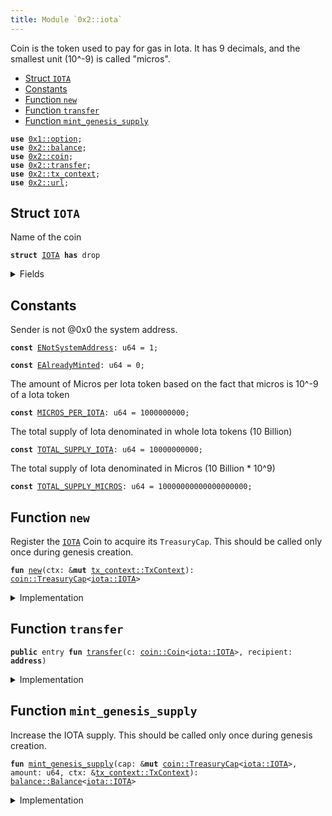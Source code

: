 ```yaml
---
title: Module `0x2::iota`
---
```


Coin<IOTA> is the token used to pay for gas in Iota.
It has 9 decimals, and the smallest unit (10^-9) is called "micros".


-  [Struct `IOTA`](#0x2_iota_IOTA)
-  [Constants](#@Constants_0)
-  [Function `new`](#0x2_iota_new)
-  [Function `transfer`](#0x2_iota_transfer)
-  [Function `mint_genesis_supply`](#0x2_iota_mint_genesis_supply)


<pre><code><b>use</b> <a href="../move-stdlib/option.md#0x1_option">0x1::option</a>;
<b>use</b> <a href="../iota-framework/balance.md#0x2_balance">0x2::balance</a>;
<b>use</b> <a href="../iota-framework/coin.md#0x2_coin">0x2::coin</a>;
<b>use</b> <a href="../iota-framework/transfer.md#0x2_transfer">0x2::transfer</a>;
<b>use</b> <a href="../iota-framework/tx_context.md#0x2_tx_context">0x2::tx_context</a>;
<b>use</b> <a href="../iota-framework/url.md#0x2_url">0x2::url</a>;
</code></pre>



<a name="0x2_iota_IOTA"></a>

## Struct `IOTA`

Name of the coin


<pre><code><b>struct</b> <a href="../iota-framework/iota.md#0x2_iota_IOTA">IOTA</a> <b>has</b> drop
</code></pre>



<details>
<summary>Fields</summary>


<dl>
<dt>
<code>dummy_field: bool</code>
</dt>
<dd>

</dd>
</dl>


</details>

<a name="@Constants_0"></a>

## Constants


<a name="0x2_iota_ENotSystemAddress"></a>

Sender is not @0x0 the system address.


<pre><code><b>const</b> <a href="../iota-framework/iota.md#0x2_iota_ENotSystemAddress">ENotSystemAddress</a>: u64 = 1;
</code></pre>



<a name="0x2_iota_EAlreadyMinted"></a>



<pre><code><b>const</b> <a href="../iota-framework/iota.md#0x2_iota_EAlreadyMinted">EAlreadyMinted</a>: u64 = 0;
</code></pre>



<a name="0x2_iota_MICROS_PER_IOTA"></a>

The amount of Micros per Iota token based on the fact that micros is
10^-9 of a Iota token


<pre><code><b>const</b> <a href="../iota-framework/iota.md#0x2_iota_MICROS_PER_IOTA">MICROS_PER_IOTA</a>: u64 = 1000000000;
</code></pre>



<a name="0x2_iota_TOTAL_SUPPLY_IOTA"></a>

The total supply of Iota denominated in whole Iota tokens (10 Billion)


<pre><code><b>const</b> <a href="../iota-framework/iota.md#0x2_iota_TOTAL_SUPPLY_IOTA">TOTAL_SUPPLY_IOTA</a>: u64 = 10000000000;
</code></pre>



<a name="0x2_iota_TOTAL_SUPPLY_MICROS"></a>

The total supply of Iota denominated in Micros (10 Billion * 10^9)


<pre><code><b>const</b> <a href="../iota-framework/iota.md#0x2_iota_TOTAL_SUPPLY_MICROS">TOTAL_SUPPLY_MICROS</a>: u64 = 10000000000000000000;
</code></pre>



<a name="0x2_iota_new"></a>

## Function `new`

Register the <code><a href="../iota-framework/iota.md#0x2_iota_IOTA">IOTA</a></code> Coin to acquire its <code>TreasuryCap</code>.
This should be called only once during genesis creation.


<pre><code><b>fun</b> <a href="../iota-framework/iota.md#0x2_iota_new">new</a>(ctx: &<b>mut</b> <a href="../iota-framework/tx_context.md#0x2_tx_context_TxContext">tx_context::TxContext</a>): <a href="../iota-framework/coin.md#0x2_coin_TreasuryCap">coin::TreasuryCap</a>&lt;<a href="../iota-framework/iota.md#0x2_iota_IOTA">iota::IOTA</a>&gt;
</code></pre>



<details>
<summary>Implementation</summary>


<pre><code><b>fun</b> <a href="../iota-framework/iota.md#0x2_iota_new">new</a>(ctx: &<b>mut</b> TxContext): TreasuryCap&lt;<a href="../iota-framework/iota.md#0x2_iota_IOTA">IOTA</a>&gt; {
    <b>assert</b>!(ctx.sender() == @0x0, <a href="../iota-framework/iota.md#0x2_iota_ENotSystemAddress">ENotSystemAddress</a>);
    <b>assert</b>!(ctx.epoch() == 0, <a href="../iota-framework/iota.md#0x2_iota_EAlreadyMinted">EAlreadyMinted</a>);

    <b>let</b> (treasury, metadata) = <a href="../iota-framework/coin.md#0x2_coin_create_currency">coin::create_currency</a>(
        <a href="../iota-framework/iota.md#0x2_iota_IOTA">IOTA</a> {},
        9,
        b"<a href="../iota-framework/iota.md#0x2_iota_IOTA">IOTA</a>",
        b"Iota",
        // TODO: add appropriate description and logo <a href="../iota-framework/url.md#0x2_url">url</a>
        b"",
        <a href="../move-stdlib/option.md#0x1_option_none">option::none</a>(),
        ctx
    );

    <a href="../iota-framework/transfer.md#0x2_transfer_public_freeze_object">transfer::public_freeze_object</a>(metadata);

    treasury
}
</code></pre>



</details>

<a name="0x2_iota_transfer"></a>

## Function `transfer`



<pre><code><b>public</b> entry <b>fun</b> <a href="../iota-framework/transfer.md#0x2_transfer">transfer</a>(c: <a href="../iota-framework/coin.md#0x2_coin_Coin">coin::Coin</a>&lt;<a href="../iota-framework/iota.md#0x2_iota_IOTA">iota::IOTA</a>&gt;, recipient: <b>address</b>)
</code></pre>



<details>
<summary>Implementation</summary>


<pre><code><b>public</b> entry <b>fun</b> <a href="../iota-framework/transfer.md#0x2_transfer">transfer</a>(c: <a href="../iota-framework/coin.md#0x2_coin_Coin">coin::Coin</a>&lt;<a href="../iota-framework/iota.md#0x2_iota_IOTA">IOTA</a>&gt;, recipient: <b>address</b>) {
    <a href="../iota-framework/transfer.md#0x2_transfer_public_transfer">transfer::public_transfer</a>(c, recipient)
}
</code></pre>



</details>

<a name="0x2_iota_mint_genesis_supply"></a>

## Function `mint_genesis_supply`

Increase the IOTA supply.
This should be called only once during genesis creation.


<pre><code><b>fun</b> <a href="../iota-framework/iota.md#0x2_iota_mint_genesis_supply">mint_genesis_supply</a>(cap: &<b>mut</b> <a href="../iota-framework/coin.md#0x2_coin_TreasuryCap">coin::TreasuryCap</a>&lt;<a href="../iota-framework/iota.md#0x2_iota_IOTA">iota::IOTA</a>&gt;, amount: u64, ctx: &<a href="../iota-framework/tx_context.md#0x2_tx_context_TxContext">tx_context::TxContext</a>): <a href="../iota-framework/balance.md#0x2_balance_Balance">balance::Balance</a>&lt;<a href="../iota-framework/iota.md#0x2_iota_IOTA">iota::IOTA</a>&gt;
</code></pre>



<details>
<summary>Implementation</summary>


<pre><code><b>fun</b> <a href="../iota-framework/iota.md#0x2_iota_mint_genesis_supply">mint_genesis_supply</a>(cap: &<b>mut</b> TreasuryCap&lt;<a href="../iota-framework/iota.md#0x2_iota_IOTA">IOTA</a>&gt;, amount: u64, ctx: &TxContext): Balance&lt;<a href="../iota-framework/iota.md#0x2_iota_IOTA">IOTA</a>&gt; {
    <b>assert</b>!(ctx.sender() == @0x0, <a href="../iota-framework/iota.md#0x2_iota_ENotSystemAddress">ENotSystemAddress</a>);
    <b>assert</b>!(ctx.epoch() == 0, <a href="../iota-framework/iota.md#0x2_iota_EAlreadyMinted">EAlreadyMinted</a>);

    cap.mint_balance(amount)
}
</code></pre>



</details>
